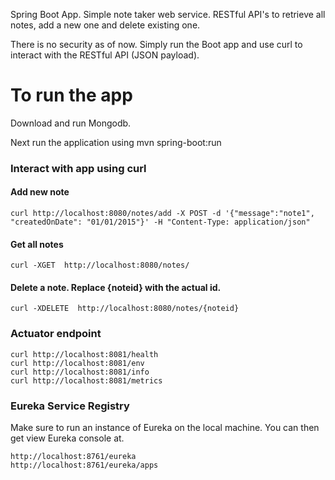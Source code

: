 Spring Boot App. Simple note taker web service. RESTful API's to retrieve all notes, add a new one and delete existing one.

There is no security as of now. Simply run the Boot app and use curl to interact with the RESTful API (JSON payload).

# To run the app
Download and run Mongodb. 

Next run the application using
    mvn spring-boot:run

### Interact with app using curl
#### Add new note
    curl http://localhost:8080/notes/add -X POST -d '{"message":"note1", "createdOnDate": "01/01/2015"}' -H "Content-Type: application/json"

#### Get all notes
    curl -XGET  http://localhost:8080/notes/

#### Delete a note. Replace {noteid} with the actual id.
    curl -XDELETE  http://localhost:8080/notes/{noteid}

### Actuator endpoint
    curl http://localhost:8081/health 
    curl http://localhost:8081/env
    curl http://localhost:8081/info
    curl http://localhost:8081/metrics
    
### Eureka Service Registry
Make sure to run an instance of Eureka on the local machine. You can then get view Eureka console at.

    http://localhost:8761/eureka
    http://localhost:8761/eureka/apps
